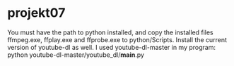 # projekt07

You must have the path to python installed, and copy the installed files ffmpeg.exe, ffplay.exe and ffprobe.exe to python/Scripts.
Install the current version of youtube-dl as well. I used youtube-dl-master in my program:
python youtube-dl-master/youtube_dl/__main__.py
